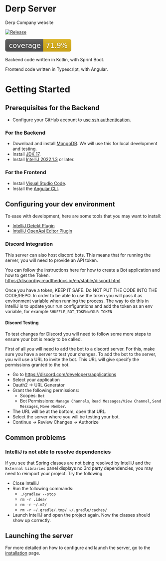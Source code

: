 # Derp Server
Derp Company website 

[![Release](https://github.com/DerpCompany/DerpServer/actions/workflows/Release.yml/badge.svg)](https://github.com/DerpCompany/DerpServer/actions/workflows/Release.yml)

![Code Coverage](.github/badges/jacoco.svg)

Backend code written in Kotlin, with Sprint Boot.

Frontend code written in Typescript, with Angular.

# Getting Started

## Prerequisites for the Backend
- Configure your GitHub account to [use ssh authentication](https://docs.github.com/en/authentication/connecting-to-github-with-ssh/generating-a-new-ssh-key-and-adding-it-to-the-ssh-agent).
### For the Backend
- Download and install [MongoDB](https://www.mongodb.com/try/download/community). We will use this for local development and testing.
- Install [JDK 17](https://www.oracle.com/java/technologies/downloads/).
- Install [IntelliJ 2022.1.3](https://www.jetbrains.com/idea/download/) or later.
### For the Frontend
- Install [Visual Studio Code](https://code.visualstudio.com/). 
- Install the [Angular CLI](https://angular.io/cli).

## Configuring your dev environment

To ease with development, here are some tools that you may want to install:
- [IntelliJ Detekt Plugin](https://plugins.jetbrains.com/plugin/10761-detekt)
- [IntelliJ OpenApi Editor Plugin](https://plugins.jetbrains.com/plugin/14837-openapi-swagger-editor)

### Discord Integration

This server can also host discord bots. This means that for running the server, you will need to provide an API token. 

You can follow the instructions here for how to create a Bot application and how to get the Token.
https://discordpy.readthedocs.io/en/stable/discord.html

Once you have a token, KEEP IT SAFE. Do NOT PUT THE CODE INTO THE CODE/REPO. In order to be able to use the token you
will pass it as environment variable when running the process. The way to do this in IntelliJ is to update your
run configurations and add the token as an env variable, for example `SHUFFLE_BOT_TOKEN=YOUR TOKEN`

#### Discord Testing

To test changes for Discord you will need to follow some more steps to ensure your bot is ready to be called.

First of all you will need to add the bot to a discord server. For this, make sure you have a server to test your changes.
To add the bot to the server, you will use a URL to invite the bot. This URL will give specify the permissions granted to 
the bot. 

- Go to https://discord.com/developers/applications
- Select your application
- Oauth2 -> URL Generator
- Grant the following permissions:
  - Scopes: `Bot`
  - Bot Permissions: `Manage Channels`, `Read Messages/View Channel`, `Send Messages`, `Move Member`.
- The URL will be at the bottom, open that URL.
- Select the server where you will be testing your bot.
- Continue -> Review Changes -> Authorize

## Common problems

### IntelliJ is not able to resolve dependencies

If you see that Spring classes are not being resolved by IntelliJ and the `External Libraries` panel displays no 3rd party
dependencies, you may need to reimport your project. Try the following.

- Close IntelliJ
- Run the following commands:
  - `./gradlew --stop`
  - `rm -r .idea/`
  - `rm -r ~/.m2/`
  - `rm -r ~/.gradle/.tmp/ ~/.gradle/caches/`
- Launch IntelliJ and open the project again. Now the classes should show up correctly.

## Launching the server

For more detailed on how to configure and launch the server, go to the [installation](INSTALL.md) page.
